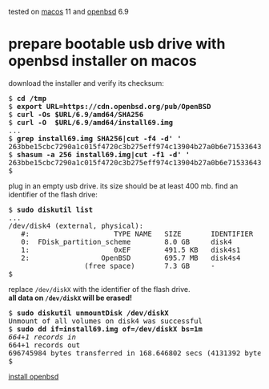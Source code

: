 <p class="small">tested on <a href="/macos/">macos</a> 11 and
<a href="/openbsd/">openbsd</a> 6.9</p>

# prepare bootable usb drive with openbsd installer on macos

download the installer and verify its checksum:

<pre>
$ <b>cd /tmp</b>
$ <b>export URL=https://cdn.openbsd.org/pub/OpenBSD</b>
$ <b>curl -Os $URL/6.9/amd64/SHA256</b>
$ <b>curl -O  $URL/6.9/amd64/install69.img</b>
...
$ <b>grep install69.img SHA256|cut -f4 -d' '</b>
263bbe15cbc7290a1c015f4720c3b275eff974c13904b27a0b6e71533643f2aa
$ <b>shasum -a 256 install69.img|cut -f1 -d' '</b>
263bbe15cbc7290a1c015f4720c3b275eff974c13904b27a0b6e71533643f2aa
$
</pre>

plug in an empty usb drive. its size should be at least 400 mb.
find an identifier of the flash drive:

<pre>
$ <b>sudo diskutil list</b>
...
/dev/disk4 (external, physical):
   #:                    TYPE NAME   SIZE       IDENTIFIER
   0:  FDisk_partition_scheme        8.0 GB     disk4
   1:                    0xEF ⁨⁩       491.5 KB   disk4s1
   2:                 OpenBSD ⁨⁩       695.7 MB   disk4s4
                  (free space)       7.3 GB     -
$
</pre>

replace `/dev/diskX` with the identifier of the flash drive.<br>
**all data on `/dev/diskX` will be erased!**

<pre>
$ <b>sudo diskutil unmountDisk /dev/diskX</b>
Unmount of all volumes on disk4 was successful
$ <b>sudo dd if=install69.img of=/dev/diskX bs=1m</b>
<i>664+1 records in</i>
664+1 records out
696745984 bytes transferred in 168.646802 secs (4131392 bytes/sec)
$
</pre>

[install openbsd](/openbsd/install.html)
